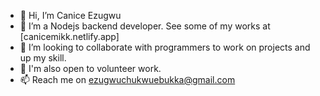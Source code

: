 - 👋 Hi, I’m Canice Ezugwu
- 👀 I’m a Nodejs backend developer. See some of my works at [canicemikk.netlify.app]
- 💞️ I’m looking to collaborate with programmers to work on projects and up my skill.
- 💞️ I'm also open to volunteer work.
- 📫 Reach me on ezugwuchukwuebukka@gmail.com

<!---
canicemichael/canicemichael is a ✨ special ✨ repository because its `README.md` (this file) appears on your GitHub profile.
You can click the Preview link to take a look at your changes.
--->
